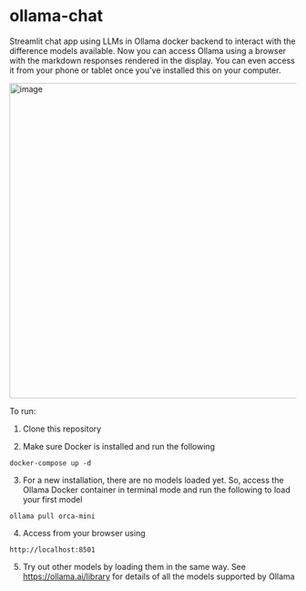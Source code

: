 # ollama-chat
Streamlit chat app using LLMs in Ollama docker backend to interact with the difference models available. Now you can access Ollama using a browser with the markdown responses rendered in the display. You can even access it from your phone or tablet once you've installed this on your computer. 


<img width="553" alt="image" src="https://github.com/edwin-nz/ollama-chat/assets/36632227/ee764bba-719d-4a69-aeae-997e1f56c50f">



To run:

1. Clone this repository

2. Make sure Docker is installed and run the following
```
docker-compose up -d
```
3. For a new installation, there are no models loaded yet. So, access the Ollama Docker container in terminal mode and run the following to load your first model
```
ollama pull orca-mini
```
4. Access from your browser using
```
http://localhost:8501
```
5. Try out other models by loading them in the same way. See https://ollama.ai/library for details of all the models supported by Ollama

